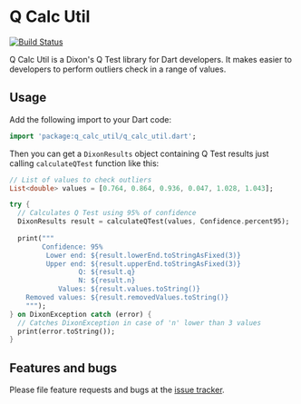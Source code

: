 # Q Calc Util

<!-- badges -->
[![Build Status](https://travis-ci.org/ChemisTechlabs/q_calc_util.svg?branch=master)](https://travis-ci.org/ChemisTechlabs/q_calc_util)

Q Calc Util is a  Dixon's Q Test library for Dart developers. It makes 
easier to developers to perform outliers check in a range of values.

## Usage

Add the following import to your Dart code:
```dart
import 'package:q_calc_util/q_calc_util.dart';
``` 

Then you can get a `DixonResults` object containing Q Test results just calling 
`calculateQTest` function like this:

```dart
// List of values to check outliers
List<double> values = [0.764, 0.864, 0.936, 0.047, 1.028, 1.043];

try {
  // Calculates Q Test using 95% of confidence
  DixonResults result = calculateQTest(values, Confidence.percent95);
  
  print("""
        Confidence: 95%
         Lower end: ${result.lowerEnd.toStringAsFixed(3)}
         Upper end: ${result.upperEnd.toStringAsFixed(3)}
                 Q: ${result.q}
                 N: ${result.n}
            Values: ${result.values.toString()}
    Removed values: ${result.removedValues.toString()}
    """);
} on DixonException catch (error) {
  // Catches DixonException in case of 'n' lower than 3 values
  print(error.toString());
}
```
## Features and bugs

Please file feature requests and bugs at the [issue tracker][tracker].

[tracker]: https://github.com/ChemisTechlabs/q_calc_util/issues
